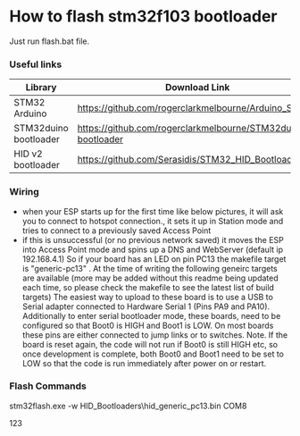 # How to flash stm32f103 bootloader
Just run flash.bat file.

### Useful links

| Library | Download Link |
| ------ | ------ |
| STM32 Arduino | https://github.com/rogerclarkmelbourne/Arduino_STM32 |
| STM32duino bootloader | https://github.com/rogerclarkmelbourne/STM32duino-bootloader |
| HID v2 bootloader | https://github.com/Serasidis/STM32_HID_Bootloader |


### Wiring
* when your ESP starts up for the first time like below pictures, it will ask you to connect to hotspot connection., it sets it up in Station mode and tries to connect to a previously saved Access Point
* if this is unsuccessful (or no previous network saved) it moves the ESP into Access Point mode and spins up a DNS and WebServer (default ip 192.168.4.1)
So if your board has an LED on pin PC13 the makefile target is "generic-pc13" . At the time of writing the following geneirc targets are available (more may be added without this readme being updated each time, so please check the makefile to see the latest list of build targets)
The easiest way to upload to these board is to use a USB to Serial adapter connected to Hardware Serial 1 (Pins PA9 and PA10).
Additionally to enter serial bootloader mode, these boards, need to be configured so that Boot0 is HIGH and Boot1 is LOW. On most boards these pins are either connected to jump links or to switches.
Note. If the board is reset again, the code will not run if Boot0 is still HIGH etc, so once development is complete, both Boot0 and Boot1 need to be set to LOW so that the code is run immediately after power on or restart.


### Flash Commands
stm32flash.exe -w HID_Bootloaders\hid_generic_pc13.bin COM8


123

